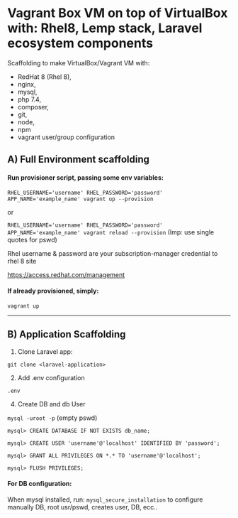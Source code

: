 # Vagrant Box VM on top of VirtualBox with: Rhel8, Lemp stack, Laravel ecosystem components
Scaffolding to make VirtualBox/Vagrant VM with:
- RedHat 8 (Rhel 8), 
- nginx, 
- mysql, 
- php 7.4, 
- composer, 
- git, 
- node, 
- npm
- vagrant user/group configuration

## A) Full Environment scaffolding
#### Run provisioner script, passing some env variables:

`RHEL_USERNAME='username' RHEL_PASSWORD='password' APP_NAME='example_name' vagrant up --provision`

or

`RHEL_USERNAME='username' RHEL_PASSWORD='password' APP_NAME='example_name' vagrant reload --provision` (Imp: use single quotes for pswd)

Rhel username & password are your subscription-manager credential to rhel 8 site

https://access.redhat.com/management 

#### If already provisioned, simply:
`vagrant up`

___

## B) Application Scaffolding

1. Clone Laravel app:

`git clone <laravel-application>`

2. Add .env configuration

`.env`

4. Create DB and db User

`mysql -uroot -p`  (empty pswd)

`mysql> CREATE DATABASE IF NOT EXISTS db_name;`

`mysql> CREATE USER 'username'@'localhost' IDENTIFIED BY 'password';`

`mysql> GRANT ALL PRIVILEGES ON *.* TO 'username'@'localhost';`

`mysql> FLUSH PRIVILEGES;`

#### For DB configuration:
When mysql installed, run:
`mysql_secure_installation` to configure manually DB, root usr/pswd, creates user, DB, ecc..
